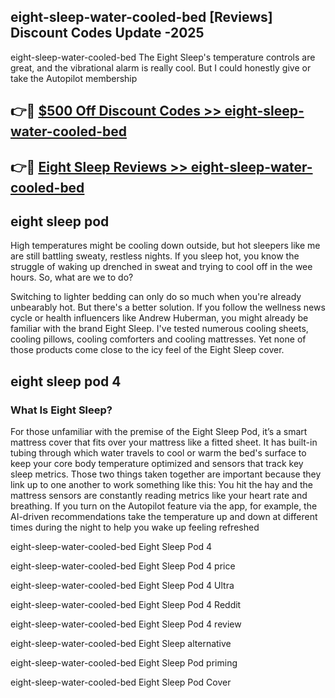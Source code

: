 ## eight-sleep-water-cooled-bed [Reviews​] Discount Codes Update -2025

eight-sleep-water-cooled-bed The Eight Sleep's temperature controls are great, and the vibrational alarm is really cool. But I could honestly give or take the Autopilot membership

## 👉🔴 [$500 Off Discount Codes >> eight-sleep-water-cooled-bed](http://download.freeplayer.one?title=eight-sleep-water-cooled-bed&ref=18-ES)

## 👉🔴 [Eight Sleep Reviews >> eight-sleep-water-cooled-bed](http://download.freeplayer.one?title=eight-sleep-water-cooled-bed&ref=18-ES)

## eight sleep pod

High temperatures might be cooling down outside, but hot sleepers like me are still battling sweaty, restless nights. If you sleep hot, you know the struggle of waking up drenched in sweat and trying to cool off in the wee hours. So, what are we to do?

Switching to lighter bedding can only do so much when you're already unbearably hot. But there's a better solution. If you follow the wellness news cycle or health influencers like Andrew Huberman, you might already be familiar with the brand Eight Sleep. I've tested numerous cooling sheets, cooling pillows, cooling comforters and cooling mattresses. Yet none of those products come close to the icy feel of the Eight Sleep cover.

## eight sleep pod 4

### What Is Eight Sleep?

For those unfamiliar with the premise of the Eight Sleep Pod, it’s a smart mattress cover that fits over your mattress like a fitted sheet. It has built-in tubing through which water travels to cool or warm the bed's surface to keep your core body temperature optimized and sensors that track key sleep metrics. Those two things taken together are important because they link up to one another to work something like this: You hit the hay and the mattress sensors are constantly reading metrics like your heart rate and breathing. If you turn on the Autopilot feature via the app, for example, the AI-driven recommendations take the temperature up and down at different times during the night to help you wake up feeling refreshed

eight-sleep-water-cooled-bed Eight Sleep Pod 4

eight-sleep-water-cooled-bed Eight Sleep Pod 4 price

eight-sleep-water-cooled-bed Eight Sleep Pod 4 Ultra

eight-sleep-water-cooled-bed Eight Sleep Pod 4 Reddit

eight-sleep-water-cooled-bed Eight Sleep Pod 4 review

eight-sleep-water-cooled-bed Eight Sleep alternative

eight-sleep-water-cooled-bed Eight Sleep Pod priming

eight-sleep-water-cooled-bed Eight Sleep Pod Cover